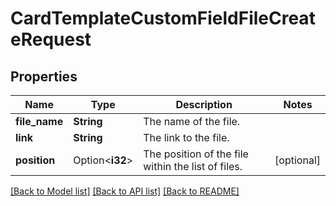 # CardTemplateCustomFieldFileCreateRequest

## Properties

Name | Type | Description | Notes
------------ | ------------- | ------------- | -------------
**file_name** | **String** | The name of the file. | 
**link** | **String** | The link to the file. | 
**position** | Option<**i32**> | The position of the file within the list of files. | [optional]

[[Back to Model list]](../README.md#documentation-for-models) [[Back to API list]](../README.md#documentation-for-api-endpoints) [[Back to README]](../README.md)


